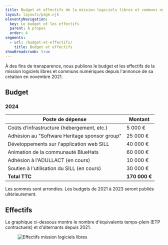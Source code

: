 ```yaml
---
title: Budget et effectifs de la mission logiciels libres et communs numériques
layout: layouts/page.njk
eleventyNavigation:
  key: Le budget et les effectifs
  parent: À propos
  order: 4
segments:
  - url: /budget-et-effectifs/
    title: Budget et effectifs
showBreadcrumb: true
---
```


À des fins de transparence, nous publions le budget et les effectifs
de la mission logiciels libres et communs numériques depuis l'annonce
de sa création en novembre 2021.

## Budget

### 2024

| Poste de dépense                              | Montant       |
|-----------------------------------------------|---------------|
| Coûts d’infrastructure (hébergement, etc.)    | 5 000 €       |
| Adhésion au "Software Heritage sponsor group" | 25 000 €      |
| Développements sur l'application web SILL     | 40 000 €      |
| Animation de la communauté BlueHats           | 60 000 €      |
| Adhésion à l'ADULLACT (en cours)              | 10 000 €      |
| Soutien à l'utilisation du SILL (en cours)    | 30 000 €      |
| **Total TTC**                                 | **170 000 €** |

Les sommes sont arrondies. Les budgets de 2021 à 2023 seront publiés
ultérieurement.

## Effectifs

Le graphique ci-dessous montre le nombre d'équivalents temps-plein
(ETP contractuels) et d'alternants depuis 2021.

<figure class="fr-content-media fr-content-media--sm" role="group" aria-label="Effectifs mission logiciels libres">
  <div class="fr-content-media__img">
    <img src="/img/effectifs-2021-2024.png" class="fr-content-media--sm fr-responsive-img" alt="Effectifs mission logiciels libres" />
  </div>
</figure>

